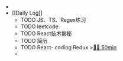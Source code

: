 -
- [[Daily Log]]
	- TODO JS、TS、Regex练习
	- TODO leetcode
	- TODO React技术揭秘
	- TODO 简历
	- TODO React- coding Redux >[🍅🍅 50min](#agenda-pomo://?t=f-1690255750948-1500%2Cf-1690279979607-1500)
	-